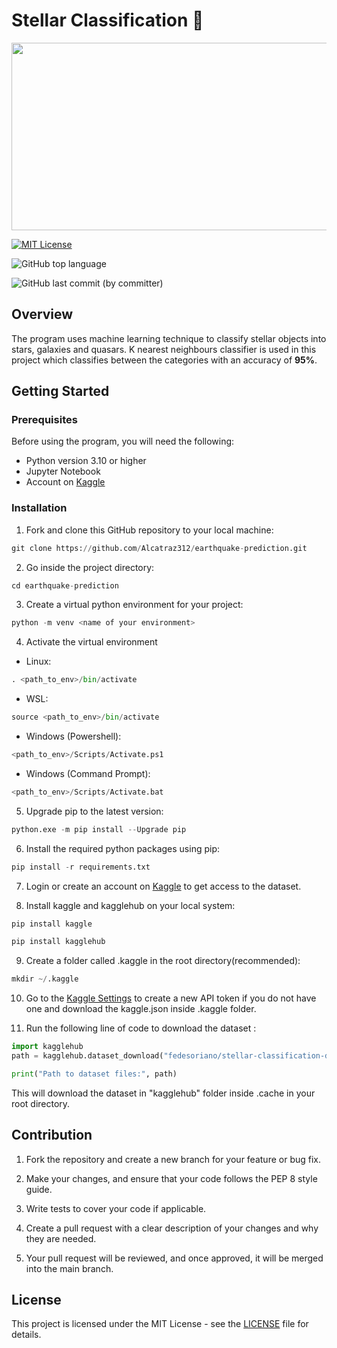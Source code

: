 # Stellar Classification 🌌

<p align = "center">
<img src = "https://usagif.com/wp-content/uploads/gif/outerspace-58.gif" width = "800" height = "300" />
</p>

[![MIT License](https://img.shields.io/badge/License-MIT-green.svg)](https://choosealicense.com/licenses/mit/)

![GitHub top language](https://img.shields.io/github/languages/top/Alcatraz312/Stellar-Classification)

![GitHub last commit (by committer)](https://img.shields.io/github/last-commit/Alcatraz312/Stellar-Classification)

## Overview

The program uses machine learning technique to classify stellar objects into stars, galaxies and quasars. K nearest neighbours classifier is used in this project which classifies between the categories with an accuracy of **95%**.

## Getting Started

### Prerequisites

Before using the program, you will need the following: 

* Python version 3.10 or higher 
* Jupyter Notebook
* Account on [Kaggle](https://www.kaggle.com/)

### Installation

1. Fork and clone this GitHub repository to your local machine:

```python 
git clone https://github.com/Alcatraz312/earthquake-prediction.git
```
2. Go inside the project directory:

```python
cd earthquake-prediction
```
3. Create a virtual python environment for your project: 

```python
python -m venv <name of your environment>
```
4. Activate the virtual environment
* Linux:

```python
. <path_to_env>/bin/activate
```
* WSL:
```python
source <path_to_env>/bin/activate
```

* Windows (Powershell):

```python
<path_to_env>/Scripts/Activate.ps1
```

* Windows (Command Prompt):

```python
<path_to_env>/Scripts/Activate.bat
```

5. Upgrade pip to the latest version:

```python
python.exe -m pip install --Upgrade pip
```

6. Install the required python packages using pip:

```python
pip install -r requirements.txt
```

7. Login or create an account on [Kaggle](https://www.kaggle.com/) to get access to the dataset.

8. Install kaggle and kagglehub on your local system:
```python
pip install kaggle
```
```python
pip install kagglehub
```
9. Create a folder called .kaggle in the root directory(recommended):

```python
mkdir ~/.kaggle
```
10. Go to the [Kaggle Settings](https://www.kaggle.com/settings) to create a new API token if you do not have one and download the kaggle.json inside .kaggle folder.

11. Run the following line of code to download the dataset : 
```python 
import kagglehub 
path = kagglehub.dataset_download("fedesoriano/stellar-classification-dataset-sdss17")

print("Path to dataset files:", path)
```
This will download the dataset in "kagglehub" folder inside .cache in your root directory.

## Contribution
1. Fork the repository and create a new branch for your feature or bug fix.

2. Make your changes, and ensure that your code follows the PEP 8 style guide.

3. Write tests to cover your code if applicable.

4. Create a pull request with a clear description of your changes and why they are needed.

5. Your pull request will be reviewed, and once approved, it will be merged into the main branch.

## License

This project is licensed under the MIT License - see the [LICENSE](https://github.com/Alcatraz312/Stellar-Classification/blob/main/LICENSE) file for details.





